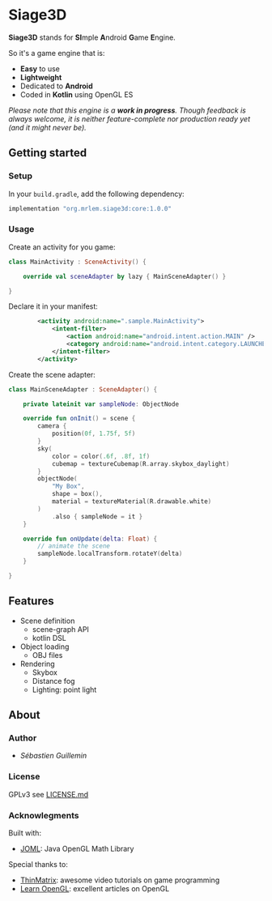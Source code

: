 # Siage3D

**Siage3D** stands for **SI**mple **A**ndroid **G**ame **E**ngine.

So it's a game engine that is:

* **Easy** to use
* **Lightweight**
* Dedicated to **Android**
* Coded in **Kotlin** using OpenGL ES

_Please note that this engine is a **work in progress**. Though feedback is always welcome, it is neither feature-complete nor production ready yet (and it might never be)._

## Getting started

### Setup

In your `build.gradle`, add the following dependency:

```groovy
implementation "org.mrlem.siage3d:core:1.0.0"
```

### Usage

Create an activity for you game:

```Kotlin
class MainActivity : SceneActivity() {

    override val sceneAdapter by lazy { MainSceneAdapter() }

}
```

Declare it in your manifest:

```xml
        <activity android:name=".sample.MainActivity">
            <intent-filter>
                <action android:name="android.intent.action.MAIN" />
                <category android:name="android.intent.category.LAUNCHER" />
            </intent-filter>
        </activity>
```

Create the scene adapter:

```kotlin
class MainSceneAdapter : SceneAdapter() {

    private lateinit var sampleNode: ObjectNode

    override fun onInit() = scene {
        camera {
            position(0f, 1.75f, 5f)
        }
        sky(
            color = color(.6f, .8f, 1f)
            cubemap = textureCubemap(R.array.skybox_daylight)
        }
        objectNode(
            "My Box",
            shape = box(),
            material = textureMaterial(R.drawable.white)
        )
            .also { sampleNode = it }
    }

    override fun onUpdate(delta: Float) {
        // animate the scene
        sampleNode.localTransform.rotateY(delta)
    }

}
```

## Features

* Scene definition
  - scene-graph API
  - kotlin DSL
* Object loading
  - OBJ files
* Rendering
  - Skybox
  - Distance fog
  - Lighting: point light

## About

### Author

* *Sébastien Guillemin*

### License

GPLv3 see [LICENSE.md](LICENSE.md)

### Acknowlegments

Built with:

* [JOML](https://github.com/JOML-CI/JOML): Java OpenGL Math Library

Special thanks to:

* [ThinMatrix](https://www.youtube.com/user/ThinMatrix): awesome video tutorials on game programming
* [Learn OpenGL](https://learnopengl.com): excellent articles on OpenGL
